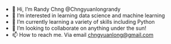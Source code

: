 - 👋 Hi, I’m Randy Chng @Chngyuanlongrandy
- 👀 I’m interested in learning data science and machine learning
- 🌱 I’m currently learning a variety of skills including Python
- 💞️ I’m looking to collaborate on anything under the sun!
- 📫 How to reach me. Via email chngyuanlong@gmail.com

<!---
hashketh/hashketh is a ✨ special ✨ repository because its `README.md` (this file) appears on your GitHub profile.
You can click the Preview link to take a look at your changes.
--->
